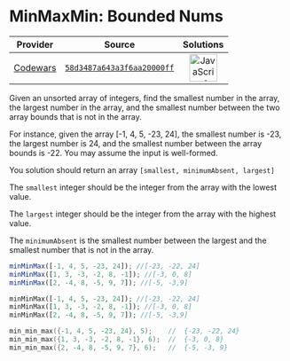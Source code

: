 [_metadata_:generated]: - "true"

# MinMaxMin: Bounded Nums

<!-- INFO TABLE BEGIN -->

| Provider                                        | Source                                                                               | Solutions                                                                                                                                                    |
| :---------------------------------------------: | :----------------------------------------------------------------------------------: | :----------------------------------------------------------------------------------------------------------------------------------------------------------: |
| [Codewars](../../../docs/providers/Codewars.md) | [`58d3487a643a3f6aa20000ff`](https://www.codewars.com/kata/58d3487a643a3f6aa20000ff) | [<img src="https://res.cloudinary.com/rascaltwo/image/upload/v1631924076/javascript_ehszr7.svg" alt="JavaScript" title="JavaScript" width="50" />](solve.js) |

<!-- INFO TABLE END -->

Given an unsorted array of integers, find the smallest number in the array, the largest number in the array, and the smallest number between the two array bounds that is not in the array.

For instance, given the array [-1, 4, 5, -23, 24], the smallest number is -23, the largest number is 24, and the smallest number between the array bounds is -22. You may assume the input is well-formed.

You solution should return an array `[smallest, minimumAbsent, largest]`

The `smallest` integer should be the integer from the array with the lowest value.

The `largest` integer should be the integer from the array with the highest value.

The `minimumAbsent` is the smallest number between the largest and the smallest number that is not in the array.

```javascript
minMinMax([-1, 4, 5, -23, 24]); //[-23, -22, 24]
minMinMax([1, 3, -3, -2, 8, -1]); //[-3, 0, 8]
minMinMax([2, -4, 8, -5, 9, 7]); //[-5, -3,9]
```

```php
minMinMax([-1, 4, 5, -23, 24]); //[-23, -22, 24]
minMinMax([1, 3, -3, -2, 8, -1]); //[-3, 0, 8]
minMinMax([2, -4, 8, -5, 9, 7]); //[-5, -3,9]
```

```c
min_min_max({-1, 4, 5, -23, 24}, 5);    //  {-23, -22, 24}
min_min_max({1, 3, -3, -2, 8, -1}, 6);  //  {-3, 0, 8}
min_min_max({2, -4, 8, -5, 9, 7}, 6);   //  {-5, -3, 9}
```
